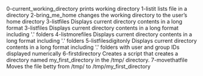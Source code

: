 0-current_working_directory prints working directory 
1-listit lists file in a directory
2-bring_me_home changes the working directory to the user’s home directory
3-listfiles Displays current directory contents in a long format 
3-listfiles Displays current directory contents in a long format including '.' folders 
4-listmorefiles Displays current directory contents in a long format including '.' folders 
5-listfilesdigitonly Displays current directory contents in a long format including '.' folders with user and group IDs displayed numerically
6-firstdirectory Creates a script that creates a directory named my_first_directory in the /tmp/ directory.
7-movethatfile Moves the file betty from /tmp/ to /tmp/my_first_directory
